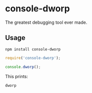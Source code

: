# console-dworp
The greatest debugging tool ever made.

## Usage
`npm install console-dworp`

```javascript
require('console-dworp');

console.dworp();
```

This prints:

`dworp`
